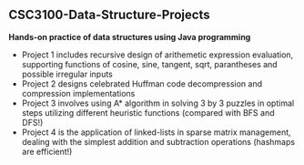 ## CSC3100-Data-Structure-Projects

**Hands-on practice of data structures using Java programming** <br>
- Project 1 includes recursive design of arithemetic expression evaluation, supporting functions of cosine, sine, tangent, sqrt, parantheses and possible irregular inputs <br>
- Project 2 designs celebrated Huffman code decompression and compression implementations <br>
- Project 3 involves using A* algorithm in solving 3 by 3 puzzles in optimal steps utilizing different heuristic functions (compared with BFS and DFS!) <br>
- Project 4 is the application of linked-lists in sparse matrix management, dealing with the simplest addition and subtraction operations (hashmaps are efficient!)
